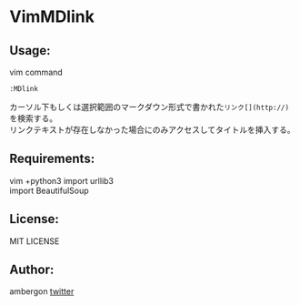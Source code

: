 VimMDlink
=======================

Usage:
------
vim command
```
:MDlink  
```
カーソル下もしくは選択範囲のマークダウン形式で書かれた`リンク[](http://)`を検索する。  
リンクテキストが存在しなかった場合にのみアクセスしてタイトルを挿入する。  


Requirements:
-------------
vim +python3
import urllib3  
import BeautifulSoup  

License:
--------
MIT LICENSE

Author:
-------
ambergon [twitter](https://twitter.com/Sc_lFoxGon)
